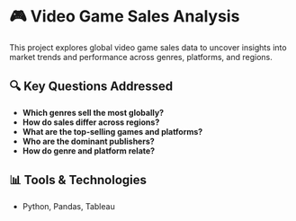 # 🎮 Video Game Sales Analysis

This project explores global video game sales data to uncover insights into market trends and performance across genres, platforms, and regions.

## 🔍 Key Questions Addressed

- **Which genres sell the most globally?**
- **How do sales differ across regions?**
- **What are the top-selling games and platforms?**
- **Who are the dominant publishers?**
- **How do genre and platform relate?**

## 📊 Tools & Technologies
* Python, Pandas, Tableau 

